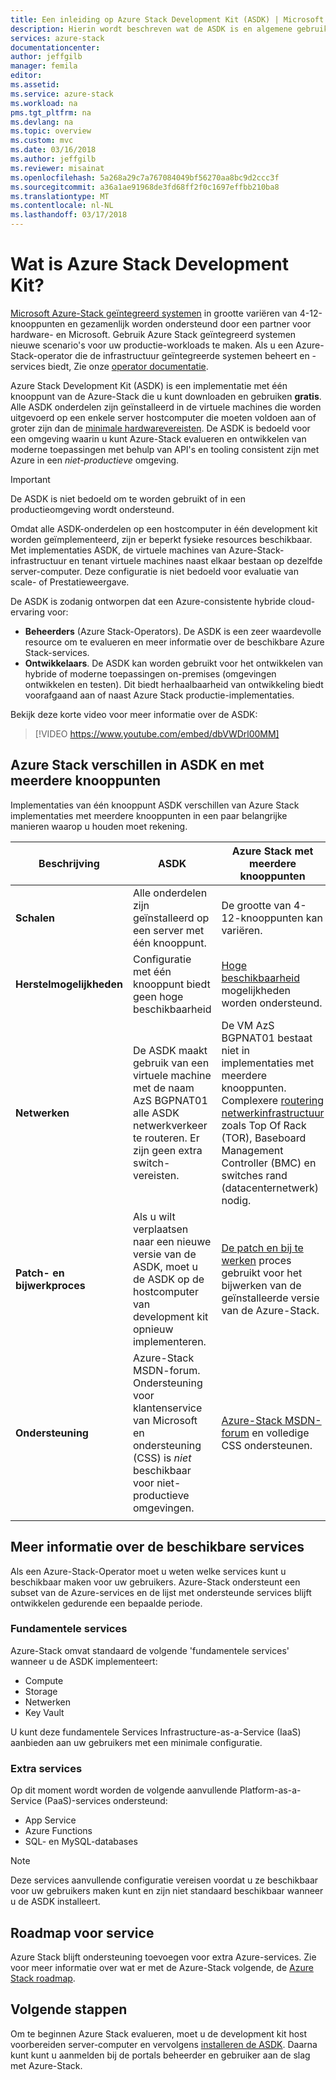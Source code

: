 ```yaml
---
title: Een inleiding op Azure Stack Development Kit (ASDK) | Microsoft Docs
description: Hierin wordt beschreven wat de ASDK is en algemene gebruiksvoorbeelden voor het evalueren van Microsoft Azure-Stack.
services: azure-stack
documentationcenter: 
author: jeffgilb
manager: femila
editor: 
ms.assetid: 
ms.service: azure-stack
ms.workload: na
pms.tgt_pltfrm: na
ms.devlang: na
ms.topic: overview
ms.custom: mvc
ms.date: 03/16/2018
ms.author: jeffgilb
ms.reviewer: misainat
ms.openlocfilehash: 5a268a29c7a767084049bf56270aa8bc9d2ccc3f
ms.sourcegitcommit: a36a1ae91968de3fd68ff2f0c1697effbb210ba8
ms.translationtype: MT
ms.contentlocale: nl-NL
ms.lasthandoff: 03/17/2018
---
```

# <a name="what-is-the-azure-stack-development-kit"></a>Wat is Azure Stack Development Kit?
[Microsoft Azure-Stack geïntegreerd systemen](.\.\azure-stack-poc.md) in grootte variëren van 4-12-knooppunten en gezamenlijk worden ondersteund door een partner voor hardware- en Microsoft. Gebruik Azure Stack geïntegreerd systemen nieuwe scenario's voor uw productie-workloads te maken. Als u een Azure-Stack-operator die de infrastructuur geïntegreerde systemen beheert en -services biedt, Zie onze [operator documentatie](https://docs.microsoft.com/azure/azure-stack).

Azure Stack Development Kit (ASDK) is een implementatie met één knooppunt van de Azure-Stack die u kunt downloaden en gebruiken **gratis**. Alle ASDK onderdelen zijn geïnstalleerd in de virtuele machines die worden uitgevoerd op een enkele server hostcomputer die moeten voldoen aan of groter zijn dan de [minimale hardwarevereisten](asdk-deploy-considerations.md#hardware). De ASDK is bedoeld voor een omgeving waarin u kunt Azure-Stack evalueren en ontwikkelen van moderne toepassingen met behulp van API's en tooling consistent zijn met Azure in een *niet-productieve* omgeving. 

> [!IMPORTANT]
> De ASDK is niet bedoeld om te worden gebruikt of in een productieomgeving wordt ondersteund.

Omdat alle ASDK-onderdelen op een hostcomputer in één development kit worden geïmplementeerd, zijn er beperkt fysieke resources beschikbaar. Met implementaties ASDK, de virtuele machines van Azure-Stack-infrastructuur en tenant virtuele machines naast elkaar bestaan op dezelfde server-computer. Deze configuratie is niet bedoeld voor evaluatie van scale- of Prestatieweergave.

De ASDK is zodanig ontworpen dat een Azure-consistente hybride cloud-ervaring voor:
- **Beheerders** (Azure Stack-Operators). De ASDK is een zeer waardevolle resource om te evalueren en meer informatie over de beschikbare Azure Stack-services.
- **Ontwikkelaars**. De ASDK kan worden gebruikt voor het ontwikkelen van hybride of moderne toepassingen on-premises (omgevingen ontwikkelen en testen). Dit biedt herhaalbaarheid van ontwikkeling biedt voorafgaand aan of naast Azure Stack productie-implementaties. 

Bekijk deze korte video voor meer informatie over de ASDK:

> [!VIDEO https://www.youtube.com/embed/dbVWDrl00MM]


## <a name="asdk-and-multi-node-azure-stack-differences"></a>Azure Stack verschillen in ASDK en met meerdere knooppunten
Implementaties van één knooppunt ASDK verschillen van Azure Stack implementaties met meerdere knooppunten in een paar belangrijke manieren waarop u houden moet rekening.

|Beschrijving|ASDK|Azure Stack met meerdere knooppunten|
|-----|-----|-----|
|**Schalen**|Alle onderdelen zijn geïnstalleerd op een server met één knooppunt.|De grootte van 4-12-knooppunten kan variëren.|
|**Herstelmogelijkheden**|Configuratie met één knooppunt biedt geen hoge beschikbaarheid|[Hoge beschikbaarheid](.\.\azure-stack-key-features.md#high-availability-for-azure-stack) mogelijkheden worden ondersteund.|
|**Netwerken**|De ASDK maakt gebruik van een virtuele machine met de naam AzS BGPNAT01 alle ASDK netwerkverkeer te routeren. Er zijn geen extra switch-vereisten.|De VM AzS BGPNAT01 bestaat niet in implementaties met meerdere knooppunten. Complexere [routering netwerkinfrastructuur](.\.\azure-stack-network.md#network-infrastructure) zoals Top Of Rack (TOR), Baseboard Management Controller (BMC) en switches rand (datacenternetwerk) nodig.|
|**Patch- en bijwerkproces**|Als u wilt verplaatsen naar een nieuwe versie van de ASDK, moet u de ASDK op de hostcomputer van development kit opnieuw implementeren.|[De patch en bij te werken](.\.\azure-stack-updates.md) proces gebruikt voor het bijwerken van de geïnstalleerde versie van de Azure-Stack.|
|**Ondersteuning**|Azure-Stack MSDN-forum. Ondersteuning voor klantenservice van Microsoft en ondersteuning (CSS) is *niet* beschikbaar voor niet-productieve omgevingen.|[Azure-Stack MSDN-forum](https://social.msdn.microsoft.com/Forums/en-US/home?forum=AzureStack) en volledige CSS ondersteunen.|
| | |

## <a name="learn-about-available-services"></a>Meer informatie over de beschikbare services
Als een Azure-Stack-Operator moet u weten welke services kunt u beschikbaar maken voor uw gebruikers. Azure-Stack ondersteunt een subset van de Azure-services en de lijst met ondersteunde services blijft ontwikkelen gedurende een bepaalde periode.

### <a name="foundational-services"></a>Fundamentele services
Azure-Stack omvat standaard de volgende 'fundamentele services' wanneer u de ASDK implementeert:
- Compute
- Storage
- Netwerken
- Key Vault

U kunt deze fundamentele Services Infrastructure-as-a-Service (IaaS) aanbieden aan uw gebruikers met een minimale configuratie.

### <a name="additional-services"></a>Extra services
Op dit moment wordt worden de volgende aanvullende Platform-as-a-Service (PaaS)-services ondersteund:
- App Service
- Azure Functions
- SQL- en MySQL-databases

> [!NOTE]
> Deze services aanvullende configuratie vereisen voordat u ze beschikbaar voor uw gebruikers maken kunt en zijn niet standaard beschikbaar wanneer u de ASDK installeert.

## <a name="service-roadmap"></a>Roadmap voor service
Azure Stack blijft ondersteuning toevoegen voor extra Azure-services. Zie voor meer informatie over wat er met de Azure-Stack volgende, de [Azure Stack roadmap](https://azure.microsoft.com/roadmap/?tag=azure-stack). 


## <a name="next-steps"></a>Volgende stappen
Om te beginnen Azure Stack evalueren, moet u de development kit host voorbereiden server-computer en vervolgens [installeren de ASDK](asdk-deploy.md). Daarna kunt kunt u aanmelden bij de portals beheerder en gebruiker aan de slag met Azure-Stack.